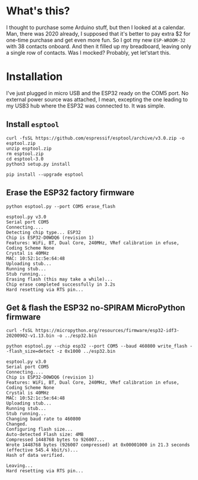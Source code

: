 # What's this?

I thought to purchase some Arduino stuff, but then I looked at a calendar.
Man, there was 2020 already, I supposed that it's better to pay extra $2 for one-time purchase 
and get even more fun.
So I got my new `ESP-WROOM-32` with 38 contacts onboard. 
And then it filled up my breadboard, leaving only a single row of contacts.
Was I mocked? Probably, yet let'start this.

# Installation
I've just plugged in micro USB and the ESP32 ready on the COM5 port. 
No external power source was attached, I mean, excepting the one leading to my USB3 hub where the 
ESP32 was connected to.
It was simple.

## Install `esptool`

```shell script
curl -fsSL https://github.com/espressif/esptool/archive/v3.0.zip -o esptool.zip
unzip esptool.zip
rm esptool.zip
cd esptool-3.0
python3 setup.py install

pip install --upgrade esptool
```

## Erase the ESP32 factory firmware

```shell script
python esptool.py --port COM5 erase_flash
```
```text
esptool.py v3.0
Serial port COM5
Connecting....
Detecting chip type... ESP32
Chip is ESP32-D0WDQ6 (revision 1)
Features: WiFi, BT, Dual Core, 240MHz, VRef calibration in efuse, Coding Scheme None
Crystal is 40MHz
MAC: 10:52:1c:5e:64:48
Uploading stub...
Running stub...
Stub running...
Erasing flash (this may take a while)...
Chip erase completed successfully in 3.2s
Hard resetting via RTS pin...
```
## Get & flash the ESP32 no-SPIRAM MicroPython firmware

```shell script
curl -fsSL https://micropython.org/resources/firmware/esp32-idf3-20200902-v1.13.bin -o ../esp32.bin

python esptool.py --chip esp32 --port COM5 --baud 460800 write_flash --flash_size=detect -z 0x1000 ../esp32.bin
```
```text
esptool.py v3.0
Serial port COM5
Connecting....
Chip is ESP32-D0WDQ6 (revision 1)
Features: WiFi, BT, Dual Core, 240MHz, VRef calibration in efuse, Coding Scheme None
Crystal is 40MHz
MAC: 10:52:1c:5e:64:48
Uploading stub...
Running stub...
Stub running...
Changing baud rate to 460800
Changed.
Configuring flash size...
Auto-detected Flash size: 4MB
Compressed 1448768 bytes to 926007...
Wrote 1448768 bytes (926007 compressed) at 0x00001000 in 21.3 seconds (effective 545.4 kbit/s)...
Hash of data verified.

Leaving...
Hard resetting via RTS pin...
```

